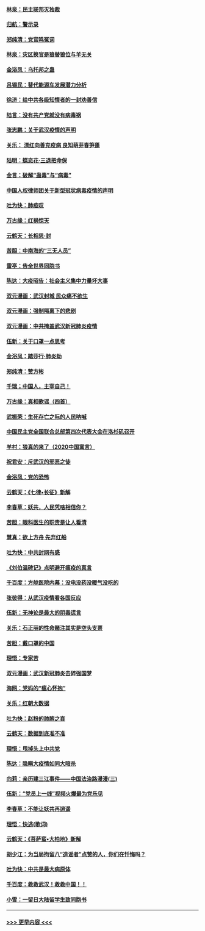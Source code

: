 #### [林泉：民主联邦灭独裁](../pages/nsc993/n11870998.md?t=02160702) 
#### [归航：警示录](../pages/nsc993/n11870963.md?t=02160702) 
#### [郑纯清：党官鸣冤词](../pages/nsc993/n11870938.md?t=02160702) 
#### [林泉：灾区换官是狼替狼位与羊无关](../pages/nsc993/n11870896.md?t=02160702) 
#### [金浴凤：乌托邦之蛊](../pages/nsc993/n11870879.md?t=02160702) 
#### [吕锡民：替代能源车发展潜力分析](../pages/nsc993/n11870656.md?t=02160702) 
#### [徐济：给中共各级知情者的一封劝善信](../pages/nsc993/n11868561.md?t=02160702) 
#### [陆言：没有共产党就没有病毒祸](../pages/nsc993/n11868232.md?t=02160702) 
#### [张志鹏：关于武汉疫情的声明](../pages/nsc993/n11867182.md?t=02160702) 
#### [关乐： 漂红向善克疫病 良知萌芽春笋蓬](../pages/nsc993/n11865710.md?t=02160702) 
#### [陆明：蝶恋花‧三退把命保](../pages/nsc993/n11865673.md?t=02160702) 
#### [金言：破解“蛊毒”与“病毒”](../pages/nsc993/n11864103.md?t=02160702) 
#### [中国人权律师团关于新型冠状病毒疫情的声明](../pages/nsc993/n11864249.md?t=02160702) 
#### [吐为快：肺疫叹](../pages/nsc993/n11864027.md?t=02160702) 
#### [万古缘：红祸惊天](../pages/nsc993/n11864079.md?t=02160702) 
#### [云鹤天：长相思‧封](../pages/nsc993/n11864006.md?t=02160702) 
#### [苦胆：中南海的“三无人员”](../pages/nsc993/n11862997.md?t=02160702) 
#### [雷亭：告全世界同胞书](../pages/nsc993/n11862572.md?t=02160702) 
#### [陈达：大疫昭告：社会主义集中力量坏大事](../pages/nsc993/n11859419.md?t=02160702) 
#### [双元漫画：武汉封城 民众痛不欲生](../pages/nsc993/n11859287.md?t=02160702) 
#### [双元漫画：强制隔离下的悲剧](../pages/nsc993/n11859244.md?t=02160702) 
#### [双元漫画：中共掩盖武汉新冠肺炎疫情](../pages/nsc993/n11858249.md?t=02160702) 
#### [伍新：关于口罩一点思考](../pages/nsc993/n11859195.md?t=02160702) 
#### [金浴凤：踏莎行‧肺炎劫](../pages/nsc993/n11858227.md?t=02160702) 
#### [郑纯清：赞方彬](../pages/nsc993/n11856803.md?t=02160702) 
#### [千瑞；中国人，主宰自己！](../pages/nsc993/n11856793.md?t=02160702) 
#### [万古缘：真相歌谣（四首）](../pages/nsc993/n11856263.md?t=02160702) 
#### [武振荣：生死存亡之际的人民呐喊](../pages/nsc993/n11856256.md?t=02160702) 
#### [中国民主党全国联合总部第四次代表大会在洛杉矶召开](../pages/nsc993/n11856344.md?t=02160702) 
#### [羊村：狼真的来了（2020中国寓言）](../pages/nsc993/n11856229.md?t=02160702) 
#### [祝君安：斥武汉的邪恶之徒](../pages/nsc993/n11855861.md?t=02160702) 
#### [金浴凤：党的恐怖](../pages/nsc993/n11855849.md?t=02160702) 
#### [云鹤天：《七律▪长征》新解](../pages/nsc993/n11855479.md?t=02160702) 
#### [李春草：妖共，人民凭啥相信你？](../pages/nsc993/n11855196.md?t=02160702) 
#### [苦胆：眼科医生的职责是让人看清](../pages/nsc993/n11853840.md?t=02160702) 
#### [慧真：欲上方舟 先弃红船](../pages/nsc993/n11853483.md?t=02160702) 
#### [吐为快：中共封网有感](../pages/nsc993/n11852575.md?t=02160702) 
#### [《刘伯温碑记》点明避开瘟疫的真言](../pages/nsc993/n11852128.md?t=02160702) 
#### [千百度：方舱医院内幕：没电没药没暖气没吃的](../pages/nsc993/n11850211.md?t=02160702) 
#### [张彼得：从武汉疫情看各国反应](../pages/nsc993/n11850102.md?t=02160702) 
#### [伍新：无神论是最大的阴毒谎言](../pages/nsc993/n11846129.md?t=02160702) 
#### [关乐：石正丽的性命赌注其实是空头支票](../pages/nsc993/n11846109.md?t=02160702) 
#### [苦胆：戴口罩的中国](../pages/nsc993/n11845576.md?t=02160702) 
#### [理悟：专家苦](../pages/nsc993/n11845564.md?t=02160702) 
#### [双元漫画：武汉新冠肺炎击碎强国梦](../pages/nsc993/n11843320.md?t=02160702) 
#### [海网：党妈的“瘟心怀抱”](../pages/nsc993/n11840740.md?t=02160702) 
#### [关乐：红朝大数据](../pages/nsc993/n11840675.md?t=02160702) 
#### [吐为快：赵粉的肺腑之哀](../pages/nsc993/n11840618.md?t=02160702) 
#### [云鹤天：数据到底准不准](../pages/nsc993/n11840325.md?t=02160702) 
#### [理悟：甩掉头上中共党](../pages/nsc993/n11838826.md?t=02160702) 
#### [陈达：隐瞒大疫情如同大暗杀](../pages/nsc993/n11838771.md?t=02160702) 
#### [向莉：亲历建三江事件——中国法治路漫漫(三)](../pages/nsc993/n11831825.md?t=02160702) 
#### [伍新：“党员上一线”视频火爆最为党乐见](../pages/nsc993/n11838200.md?t=02160702) 
#### [李春草：不能让妖共再逍遥](../pages/nsc993/n11838102.md?t=02160702) 
#### [理悟：快逃(歌词)](../pages/nsc993/n11838083.md?t=02160702) 
#### [云鹤天：《菩萨蛮▪大柏地》新解](../pages/nsc993/n11838059.md?t=02160702) 
#### [胡少江：为当局拘留八“造谣者”点赞的人，你们在忏悔吗？](../pages/nsc993/n11836801.md?t=02160702) 
#### [吐为快：中共是最大病原体](../pages/nsc993/n11836748.md?t=02160702) 
#### [千百度：救救武汉！救救中国！！](../pages/nsc993/n11836145.md?t=02160702) 
#### [小雪：一留日大陆留学生致同胞书](../pages/nsc993/n11834624.md?t=02160702) 

----
#### [ >>> 更早内容 <<< ](../indexes/nsc993-earlier.md)
